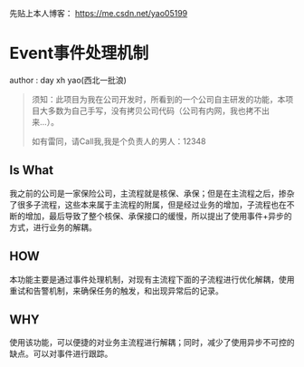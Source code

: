 先贴上本人博客： https://me.csdn.net/yao05199



# Event事件处理机制

author : day xh yao(西北一批浪)

> 须知：此项目为我在公司开发时，所看到的一个公司自主研发的功能，本项目大多数为自己手写，没有拷贝公司代码（公司有内网，我也拷不出来...）。
>
> 如有雷同，请Call我,我是个负责人的男人：12348

## Is What

​	我之前的公司是一家保险公司，主流程就是核保、承保；但是在主流程之后，掺杂了很多子流程，这些本来属于主流程的附属，但是经过业务的增加，子流程也在不断的增加，最后导致了整个核保、承保接口的缓慢，所以提出了使用事件+异步的方式，进行业务的解耦。

## HOW

​	本功能主要是通过事件处理机制，对现有主流程下面的子流程进行优化解耦，使用重试和告警机制，来确保任务的触发，和出现异常后的记录。

## WHY

​	使用该功能，可以便捷的对业务主流程进行解耦；同时，减少了使用异步不可控的缺点。可以对事件进行跟踪。


